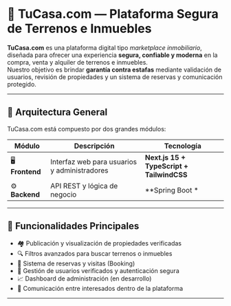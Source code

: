 # 🏡 TuCasa.com — Plataforma Segura de Terrenos e Inmuebles

**TuCasa.com** es una plataforma digital tipo *marketplace inmobiliario*, diseñada para ofrecer una experiencia **segura, confiable y moderna** en la compra, venta y alquiler de terrenos e inmuebles.  
Nuestro objetivo es brindar **garantía contra estafas** mediante validación de usuarios, revisión de propiedades y un sistema de reservas y comunicación protegido.

---

## 🚀 Arquitectura General

TuCasa.com está compuesto por dos grandes módulos:

| Módulo | Descripción | Tecnología |
|--------|--------------|-------------|
| 🖥️ **Frontend** | Interfaz web para usuarios y administradores | **Next.js 15 + TypeScript + TailwindCSS** |
| ⚙️ **Backend** | API REST y lógica de negocio | **Spring Boot * |

---

## 🧩 Funcionalidades Principales

- 🏘️ Publicación y visualización de propiedades verificadas  
- 🔍 Filtros avanzados para buscar terrenos o inmuebles  
- 📅 Sistema de reservas y visitas (Booking)  
- 🧾 Gestión de usuarios verificados y autenticación segura  
- 📈 Dashboard de administración (en desarrollo)  
- 💬 Comunicación entre interesados dentro de la plataforma  

---
